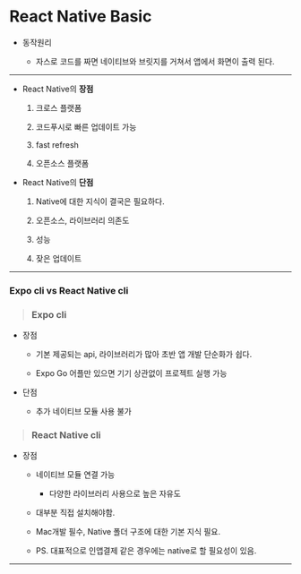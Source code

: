 # React Native Basic

- 동작원리
  
  - 자스로 코드를 짜면 네이티브와 브릿지를 거쳐서 앱에서 화면이 출력 된다.

---

- React Native의 **장점**
  
  1. 크로스 플랫폼
  
  2. 코드푸시로 빠른 업데이트 가능
  
  3. fast refresh
  
  4. 오픈소스 플랫폼

- React Native의 **단점**
  
  1. Native에 대한 지식이 결국은 필요하다.
  
  2. 오픈소스, 라이브러리 의존도
  
  3. 성능
  
  4. 잦은 업데이트

---

### Expo cli vs React Native cli

> ### Expo cli

- 장점
  
  - 기본 제공되는 api, 라이브러리가 많아 초반 앱 개발 단순화가 쉽다.
  
  - Expo Go 어플만 있으면 기기 상관없이 프로젝트 실행 가능

- 단점
  
  - 추가 네이티브 모듈 사용 불가

> ### React Native cli

- 장점
  
  - 네이티브 모듈 연결 가능
    
    - 다양한 라이브러리 사용으로 높은 자유도
  
  - 대부분 직접 설치해야함.
  
  - Mac개발 필수, Native 폴더 구조에 대한 기본 지식 필요.
  
  - PS. 대표적으로 인앱결제 같은 경우에는 native로 할 필요성이 있음.

---



